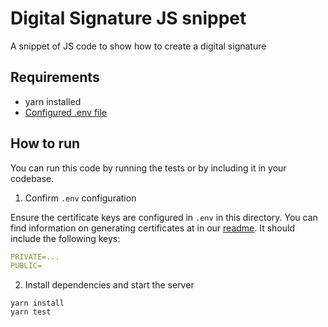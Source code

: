 # Digital Signature JS snippet

A snippet of JS code to show how to create a digital signature

## Requirements

- yarn installed
- [Configured .env file](../README.md)

## How to run

You can run this code by running the tests or by including it in your codebase.

1. Confirm `.env` configuration

Ensure the certificate keys are configured in `.env` in this directory. You can find information on generating certificates at in our [readme](../README.md). It should include the following keys:

```yaml
PRIVATE=...
PUBLIC=
```

2. Install dependencies and start the server

```
yarn install
yarn test
```
